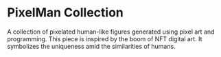 # PixelMan Collection

A collection of pixelated human-like figures generated using pixel art and programming. This piece is inspired by the boom of NFT digital art. It symbolizes the uniqueness amid the similarities of humans.

